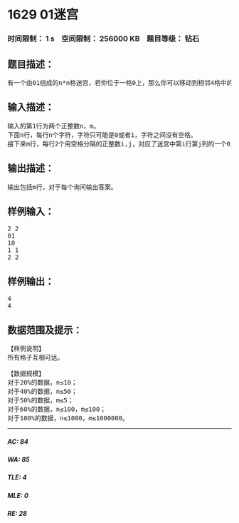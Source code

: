 # 1629 01迷宫   
### 时间限制： 1 s&nbsp;&nbsp;&nbsp;&nbsp;空间限制： 256000 KB&nbsp;&nbsp;&nbsp;&nbsp;题目等级： 钻石  
## 题目描述：  

<pre>
有一个由01组成的n*n格迷宫，若你位于一格0上，那么你可以移动到相邻4格中的某一格1上，同样若你位于一格1上，那么你可以移动到相邻4格中的某一格0上。那么对于给定的迷宫，询问从某一格开始能移动到多少格。
</pre>
  
  
## 输入描述：  

<pre>
输入的第1行为两个正整数n，m。
下面n行，每行n个字符，字符只可能是0或者1，字符之间没有空格。
接下来m行，每行2个用空格分隔的正整数i,j，对应了迷宫中第i行第j列的一个0，询问从这一格开始能移动到多少格。
</pre>
  
  
## 输出描述：  

<pre>
输出包括m行，对于每个询问输出答案。
</pre>
  
  
## 样例输入：  

<pre>
2 2
01
10
1 1
2 2
</pre>
  
  
## 样例输出：  

<pre>
4
4
</pre>
  
  
## 数据范围及提示：  

<pre>
【样例说明】
所有格子互相可达。
 
【数据规模】
对于20%的数据，n≤10； 
对于40%的数据，n≤50；
对于50%的数据，m≤5；
对于60%的数据，n≤100，m≤100；
对于100%的数据，n≤1000，m≤1000000。
</pre>
  
  
***  

##### AC: 84  
##### WA: 85  
##### TLE: 4  
##### MLE: 0  
##### RE: 28  
